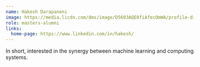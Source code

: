 ```yaml
---
name: Hakesh Darapaneni 
image: https://media.licdn.com/dms/image/D5603AQE0fiAfecOmWA/profile-displayphoto-shrink_400_400/0/1693533082324?e=1715817600&v=beta&t=Dues24HOEyGBtS6DaFjVTB5UwXghcdZ6J4avQZXV0F0
role: masters-alumni
links:
  home-page: https://www.linkedin.com/in/hakesh/
---
```


In short, interested in the synergy between machine learning and computing systems.

